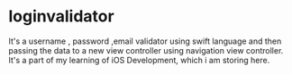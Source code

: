 # loginvalidator
It's a username , password ,email validator using swift language  and then passing the data to a new view controller using navigation view controller.
It's a part of my learning of iOS Development, which i am storing here.
